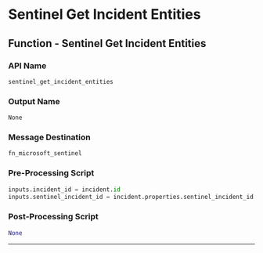<!--
    DO NOT MANUALLY EDIT THIS FILE
    THIS FILE IS AUTOMATICALLY GENERATED WITH resilient-circuits codegen
-->

# Sentinel Get Incident Entities

## Function - Sentinel Get Incident Entities

### API Name
`sentinel_get_incident_entities`

### Output Name
`None`

### Message Destination
`fn_microsoft_sentinel`

### Pre-Processing Script
```python
inputs.incident_id = incident.id
inputs.sentinel_incident_id = incident.properties.sentinel_incident_id
```

### Post-Processing Script
```python
None
```

---

